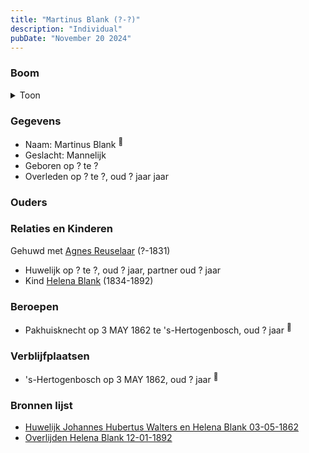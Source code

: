 ```yaml
---
title: "Martinus Blank (?-?)"
description: "Individual"
pubDate: "November 20 2024"
---
```


### Boom
<details><summary>Toon</summary>

![test](https://www.plantuml.com/plantuml/svg/fP9FQm8n4CNl-HI37Zm9MLT1HVopHR45YzZU9RixtGsRJIIJHKJyxeswgAM55deBCtdpVc-IAJbXNLKgHeNKEs552R58YioQIgTFHXaBpWfDleNQiLoc28cqYSBh6SkTEq29POoMhYLoQD6ummxPmzH42I8uCW28Z4tHlkSoAJGIZKQba7eyXf2T66l1-c95Z5qbZPKdbBeYY9JGHGC4mJFdGRSFDsLp7YvwYyYFFtv8LEa9HiDOn8TjR9nJE1p312OFFIegfRP2fzl46gBOU8xwqkdcEyjy5JPO4IeXxDru0D1SHFDm7lxNi1F0stmDGJyCe4Nj9LfdCjIneIJt93N8QBZ7D9KwEu-zO2muvpqEJIMpt1rGARFtA3V14XLgyNLVlC__Wkr1LhFDcQZxdUZNF447NcQlNZte_9IdVhPskmx0wdNU2tMmTatCs1Hrwh_d9m00)
</details>

### Gegevens
- Naam: Martinus Blank <sup><a href="../s00110/" style="text-decoration:none" title="Huwelijk Johannes Hubertus Walters en Helena Blank 03-05-1862">:link:</a></sup>
- Geslacht: Mannelijk
- Geboren op ? te ? 
- Overleden op ? te ?, oud ? jaar jaar 

### Ouders

### Relaties en Kinderen

Gehuwd met [Agnes Reuselaar](../i00149/) (?-1831) 
- Huwelijk op ? te ?, oud ? jaar, partner oud ? jaar 
- Kind [Helena Blank](../i00080/) (1834-1892)

### Beroepen
- Pakhuisknecht op 3 MAY 1862 te 's-Hertogenbosch, oud ? jaar <sup><a href="../s00110/" style="text-decoration:none" title="Huwelijk Johannes Hubertus Walters en Helena Blank 03-05-1862">:link:</a></sup>

### Verblijfplaatsen
- 's-Hertogenbosch  op 3 MAY 1862, oud ? jaar  <sup><a href="../s00110/" style="text-decoration:none" title="Huwelijk Johannes Hubertus Walters en Helena Blank 03-05-1862">:link:</a></sup>

### Bronnen lijst
- [Huwelijk Johannes Hubertus Walters en Helena Blank 03-05-1862](../s00110/)
- [Overlijden Helena Blank 12-01-1892](../s00129/)